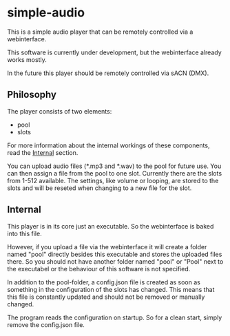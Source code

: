 # simple-audio
This is a simple audio player that can be remotely controlled via a webinterface.

This software is currently under development, but the webinterface already works mostly.

In the future this player should be remotely controlled via sACN (DMX).

## Philosophy

The player consists of two elements:
* pool
* slots

For more information about the internal workings of these components, 
read the [Internal](https://github.com/Hundemeier/simple-audio#Internal) section.

You can upload audio files (*.mp3 and *.wav) to the pool for future use.
You can then assign a file from the pool to one slot. Currently there are the slots from 1-512 available.
The settings, like volume or looping, are stored to the slots and will be reseted when 
changing to a new file for the slot.

## Internal

This player is in its core just an executable. So the webinterface is baked into this file. 

However, if you upload a file via the webinterface it will create a folder named 
"pool" directly besides this executable and stores the uploaded files there. 
So you should not have another folder named "pool" or "Pool" next to the executabel or the 
behaviour of this software is not specified.

In addition to the pool-folder, a config.json file is created as soon as something in 
the configuration of the slots has changed. This means that this file is constantly updated 
and should not be removed or manually changed.

The program reads the configuration on startup. So for a clean start, simply remove the config.json file.
